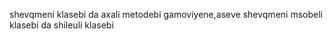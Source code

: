 shevqmeni klasebi da axali  metodebi gamoviyene,aseve shevqmeni msobeli klasebi da shileuli klasebi
